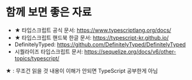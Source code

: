 # 함께 보면 좋은 자료
- ★ 타입스크립트 공식 문서: https://www.typescriptlang.org/docs/
- ★ 타입스크립트 핸드북 한글 문서: https://typescript-kr.github.io/
- DefinitelyTyped: https://github.com/DefinitelyTyped/DefinitelyTyped
- 시퀄라이즈 타입스크립트 문서: https://sequelize.org/docs/v6/other-topics/typescript/

★ : 무조건 읽을 것 내용이 이해가 안되면 TypeScript 공부한게 아님
